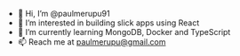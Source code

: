 - 👋 Hi, I’m @paulmerupu91
- 👀 I’m interested in building slick apps using React
- 🌱 I’m currently learning MongoDB, Docker and TypeScript
- 📫 Reach me at paulmerupu@gmail.com

<!---
paulmerupu91/paulmerupu91 is a ✨ special ✨ repository because its `README.md` (this file) appears on your GitHub profile.
You can click the Preview link to take a look at your changes.
--->
